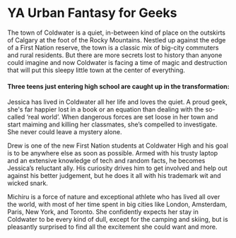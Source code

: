 # YA Urban Fantasy for Geeks

The town of Coldwater is a quiet, in-between kind of place on the outskirts of Calgary at the foot of the Rocky Mountains. Nestled up against the edge of a First Nation reserve, the town is a classic mix of big-city commuters and rural residents. But there are more secrets lost to history than anyone could imagine and now Coldwater is facing a time of magic and destruction that will put this sleepy little town at the center of everything.

#### Three teens just entering high school are caught up in the transformation:

Jessica has lived in Coldwater all her life and loves the quiet. A proud geek, she's far happier lost in a book or an equation than dealing with the so-called ‘real world’. When dangerous forces are set loose in her town and start maiming and killing her classmates, she’s compelled to investigate. She never could leave a mystery alone.

Drew is one of the new First Nation students at Coldwater High and his goal is to be anywhere else as soon as possible. Armed with his trusty laptop and an extensive knowledge of tech and random facts, he becomes Jessica’s reluctant ally. His curiosity drives him to get involved and help out against his better judgement, but he does it all with his trademark wit and wicked snark.

Michiru is a force of nature and exceptional athlete who has lived all over the world, with most of her time spent in big cities like London, Amsterdam, Paris, New York, and Toronto. She confidently expects her stay in Coldwater to be every kind of dull, except for the camping and skiing, but is pleasantly surprised to find all the excitement she could want and more.
